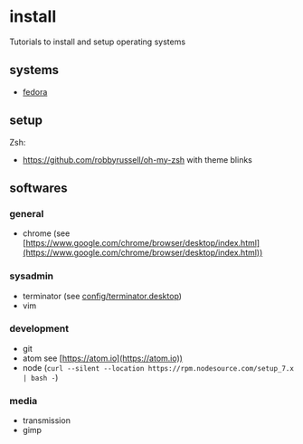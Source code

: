 # install
Tutorials to install and setup operating systems

## systems

* [fedora](systems/fedora/README.md)

## setup

Zsh:

* https://github.com/robbyrussell/oh-my-zsh with theme blinks

## softwares

### general

* chrome (see [https://www.google.com/chrome/browser/desktop/index.html](https://www.google.com/chrome/browser/desktop/index.html))

### sysadmin

* terminator (see [config/terminator.desktop](config/terminator.desktop))
* vim

### development

* git
* atom see [https://atom.io](https://atom.io))
* node (`curl --silent --location https://rpm.nodesource.com/setup_7.x | bash -`)

### media

* transmission
* gimp
